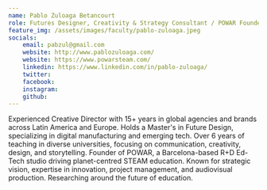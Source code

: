 ```yaml
---
name: Pablo Zuloaga Betancourt
role: Futures Designer, Creativity & Strategy Consultant / POWAR Founder
feature_img: /assets/images/faculty/pablo-zuloaga.jpeg
socials:
    email: pabzul@gmail.com
    website: http://www.pablozuloaga.com/
    website: https://www.powarsteam.com/
    linkedin: https://www.linkedin.com/in/pablo-zuloaga/
    twitter:
    facebook:
    instagram:
    github:
---
```


Experienced Creative Director with 15+ years in global agencies and brands across Latin America and Europe. Holds a Master's in Future Design, specializing in digital manufacturing and emerging tech. Over 6 years of teaching in diverse universities, focusing on communication, creativity, design, and storytelling. Founder of POWAR, a Barcelona-based R+D Ed-Tech studio driving planet-centred STEAM education. Known for strategic vision, expertise in innovation, project management, and audiovisual production. Researching around the future of education.